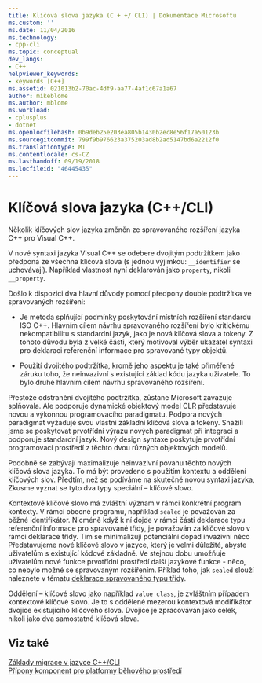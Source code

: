 ```yaml
---
title: Klíčová slova jazyka (C + +/ CLI) | Dokumentace Microsoftu
ms.custom: ''
ms.date: 11/04/2016
ms.technology:
- cpp-cli
ms.topic: conceptual
dev_langs:
- C++
helpviewer_keywords:
- keywords [C++]
ms.assetid: 021013b2-70ac-4df9-aa77-4af1c67a1a67
author: mikeblome
ms.author: mblome
ms.workload:
- cplusplus
- dotnet
ms.openlocfilehash: 0b9deb25e203ea805b1430b2ec8e56f17a50123b
ms.sourcegitcommit: 799f9b976623a375203ad8b2ad5147bd6a2212f0
ms.translationtype: MT
ms.contentlocale: cs-CZ
ms.lasthandoff: 09/19/2018
ms.locfileid: "46445435"
---
```

# <a name="language-keywords-ccli"></a>Klíčová slova jazyka (C++/CLI)

Několik klíčových slov jazyka změněn ze spravovaného rozšíření jazyka C++ pro Visual C++.

V nové syntaxi jazyka Visual C++ se odebere dvojitým podtržítkem jako předpona ze všechna klíčová slova (s jednou výjimkou: `__identifier` se uchovávají). Například vlastnost nyní deklarován jako `property`, nikoli `__property`.

Došlo k dispozici dva hlavní důvody pomocí předpony double podtržítka ve spravovaných rozšíření:

- Je metoda splňující podmínky poskytování místních rozšíření standardu ISO C++. Hlavním cílem návrhu spravovaného rozšíření bylo kritickému nekompatibilitu s standardní jazyk, jako je nová klíčová slova a tokeny. Z tohoto důvodu byla z velké části, který motivoval výběr ukazatel syntaxi pro deklaraci referenční informace pro spravované typy objektů.

- Použití dvojitého podtržítka, kromě jeho aspektu je také přiměřené záruku toho, že neinvazivní s existující základ kódu jazyka uživatele. To bylo druhé hlavním cílem návrhu spravovaného rozšíření.

Přestože odstranění dvojitého podtržítka, zůstane Microsoft zavazuje splňovala. Ale podporuje dynamické objektový model CLR představuje novou a výkonnou programovacího paradigmatu. Podpora nových paradigmat vyžaduje svou vlastní základní klíčová slova a tokeny. Snažili jsme se poskytovat prvotřídní výrazu nových paradigmat při integraci a podporuje standardní jazyk. Nový design syntaxe poskytuje prvotřídní programovací prostředí z těchto dvou různých objektových modelů.

Podobně se zabývají maximalizuje neinvazivní povahu těchto nových klíčová slova jazyka. To má být provedeno s použitím kontextu a oddělení klíčových slov. Předtím, než se podíváme na skutečné novou syntaxi jazyka, Zkusme vyznat se tyto dva typy speciální – klíčové slovo.

Kontextové klíčové slovo má zvláštní význam v rámci konkrétní program kontexty. V rámci obecné programu, například `sealed` je považován za běžné identifikátor. Nicméně když k ní dojde v rámci části deklarace typu referenční informace pro spravované třídy, je považován za klíčové slovo v rámci deklarace třídy. Tím se minimalizují potenciální dopad invazivní něco Představujeme nové klíčové slovo v jazyce, který je velmi důležité, abyste uživatelům s existující kódové základně. Ve stejnou dobu umožňuje uživatelům nové funkce prvotřídní prostředí další jazykové funkce - něco, co nebylo možné se spravovaným rozšířením. Příklad toho, jak `sealed` slouží naleznete v tématu [deklarace spravovaného typu třídy](../dotnet/declaration-of-a-managed-class-type.md).

Oddělení – klíčové slovo jako například `value class`, je zvláštním případem kontextové klíčové slovo. Je to s oddělené mezerou kontextová modifikátor dvojice existujícího klíčového slova. Dvojice je zpracováván jako celek, nikoli jako dva samostatné klíčová slova.

## <a name="see-also"></a>Viz také

[Základy migrace v jazyce C++/CLI](../dotnet/cpp-cli-migration-primer.md)<br/>
[Přípony komponent pro platformy běhového prostředí](../windows/component-extensions-for-runtime-platforms.md)